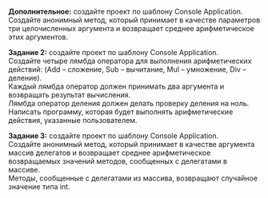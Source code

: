 **Дополнительное:** создайте проект по шаблону Console Application.  
Создайте анонимный метод, который принимает в качестве параметров три целочисленных аргумента и 
возвращает среднее арифметическое этих аргументов. 

**Задание 2:** создайте проект по шаблону Console Application.  
Создайте четыре лямбда оператора для выполнения арифметических действий: (Add – сложение, Sub – вычитание,  Mul  –  умножение,  Div  –  деление).  
Каждый  лямбда  оператор  должен  принимать  два аргумента  и  возвращать результат  вычисления.  
Лямбда  оператор  деления  должен  делать  проверку деления на ноль.  
Написать программу, которая будет выполнять арифметические действия, указанные пользователем. 

**Задание 3:** создайте проект по шаблону Console Application.  
Создайте анонимный метод, который принимает в качестве аргумента массив делегатов и возвращает среднее арифметическое возвращаемых значений методов, сообщенных с делегатами в  массиве.  
Методы, сообщенные с делегатами из массива, возвращают случайное значение типа int. 
